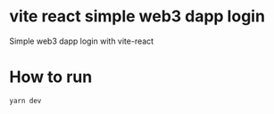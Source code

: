 # vite react simple web3 dapp login

Simple web3 dapp login with vite-react

# How to run
```bash
yarn dev
```
